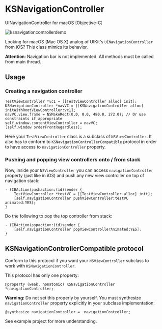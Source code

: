 # KSNavigationController
UINavigationController for macOS (Objective-C)

![ksnavigationcontrollerdemo](https://cloud.githubusercontent.com/assets/3193877/17337372/04002c08-58eb-11e6-9c1f-2cabdea4dd66.gif)

Looking for macOS (Mac OS X) analog of UIKit's `UINavigationController` from iOS? This class mimics its behavior.

**Attention**: Navigation bar is not implemented. All methods must be called from main thread.

## Usage
### Creating a navigation controller
```objc
TestViewController *vc1 = [[TestViewController alloc] init];
KSNavigationController *navVC = [[KSNavigationController alloc] initWithRootViewController:vc1];
navVC.view.frame = NSMakeRect(0.0, 0.0, 480.0, 272.0); // Or use constraints if appropriate
self.window.contentViewController = navVC;
[self.window orderFrontRegardless];
```
Here your `TestViewController` class is a subclass of `NSViewController`. It also has to conform to `KSNavigationControllerCompatible` protocol in order to have access to `navigationController` property.
### Pushing and popping view controllers onto / from stack
Now, inside your `NSViewController` you can access `navigationController` property (just like in iOS) and push any new view controller on top of navigation stack:
```objc
- (IBAction)pushaction:(id)sender {
    TestViewController *testVC = [[TestViewController alloc] init];
    [self.navigationController pushViewController:testVC animated:YES];
}
```

Do the following to pop the top controller from stack:
```objc
- (IBAction)popaction:(id)sender {
    [self.navigationController popViewControllerAnimated:YES];
}
```

## KSNavigationControllerCompatible protocol
Conform to this protocol if you want your `NSViewController` subclass to work with `KSNavigationController`.

This protocol has only one property:

```objc
@property (weak, nonatomic) KSNavigationController *navigationController;
```

**Warning:** Do not set this properly by yourself.
You must synthesize `navigationController` property explicitly in your subclass implementation:
```objc
@synthesize navigationController = _navigationController;
```

See example project for more understanding.
